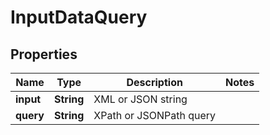 

# InputDataQuery

## Properties

Name | Type | Description | Notes
------------ | ------------- | ------------- | -------------
**input** | **String** | XML or JSON string | 
**query** | **String** | XPath or JSONPath query | 



